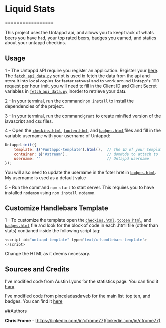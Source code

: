 # Liquid Stats
=================

This project uses the Untappd api, and allows you to keep track of whats beers you have had, your top rated beers, badges you earned, and statics about your untappd checkins.

## Usage

1 - The Untappd API require you register an application. Register your [here](https://untappd.com/api/register?register=new). The [`fetch_api_data.py`](fetch_api_data.py) script is used to fetch the data from the api and store it into local copies for faster retreval and to work around Untapp's 100 request per hour limit. you will need to fill in the Client ID and Client Secret variables in [`fetch_api_data.py`](fetch_api_data.py) inorder to retrieve your data.

2 - In your terminal, run the command `npm install` to install the dependencies of the project.

3 - In your terminal, run the command `grunt` to create minified version of the javascript and css files.

4 - Open the [`checkins.html`](views/checkins.html), [`topten.html`](views/topten.html), and [`badges.html`](views/badges.html) files and fill in the variable username with your username of Untappd:

```javascript
Untappd.init({
    template: $('#untappd-template').html(),  // The ID of your template
    container: $('#stream'),                  // domNode to attach to
    username: ''                              // Untappd username
});
```

You will also need to update the username in the foter href in [`badges.html`](views/badges.html). My username is used as a default value

5 - Run the command `npm start` to start server. This requires you to have installed `nodemon` using `npm install nodemon`.

## Customize Handlebars Template

1 - To customize the template open the [`checkins.html`](views/checkins.html), [`topten.html`](views/topten.html), and [`badges.html`](views/badges.html) file and look for the block of code in each .html file (other than stats) contianed inside the following script tag:

```javascript
<script id="untappd-template" type="text/x-handlebars-template">
</script>
```

Change the HTML as it deems necessary.

## Sources and Credits

I've modified code from Austin Lyons for the statistics page. You can find it [here](https://github.com/austinlyons/dcjs-leaflet-untappd)

I've modified code from pinceladasdaweb for the main list, top ten, and badges. You can find it [here](https://github.com/pinceladasdaweb/Node-Untappd)

##Authors

**Chris Frome** - [https://linkedin.com/in/cfrome77](linkedin.com/in/cfrome77)
